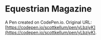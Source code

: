# Equestrian Magazine

A Pen created on CodePen.io. Original URL: [https://codepen.io/scottkellum/pen/yLbzjyK](https://codepen.io/scottkellum/pen/yLbzjyK).


